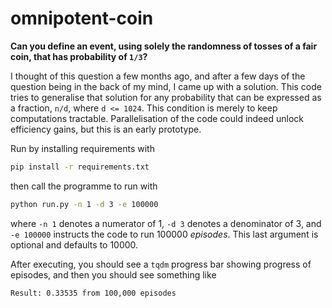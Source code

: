 # omnipotent-coin

__Can you define an event, using solely the randomness of tosses of a fair coin, that has probability of `1/3`?__

I thought of this question a few months ago, and after a few days of the question being in the back of my mind, I came up with a solution. This code tries to generalise that solution for any probability that can be expressed as a fraction, `n/d`, where `d <= 1024`. This condition is merely to keep computations tractable. Parallelisation of the code could indeed unlock efficiency gains, but this is an early prototype.

Run by installing requirements with
```bash
pip install -r requirements.txt
```
then call the programme to run with
```bash
python run.py -n 1 -d 3 -e 100000
```
where `-n 1` denotes a numerator of 1, `-d 3` denotes a denominator of 3, and `-e 100000` instructs the code to run 100000 _episodes_. This last argument is optional and defaults to 10000.

After executing, you should see a `tqdm` progress bar showing progress of episodes, and then you should see something like
```
Result: 0.33535 from 100,000 episodes
```
